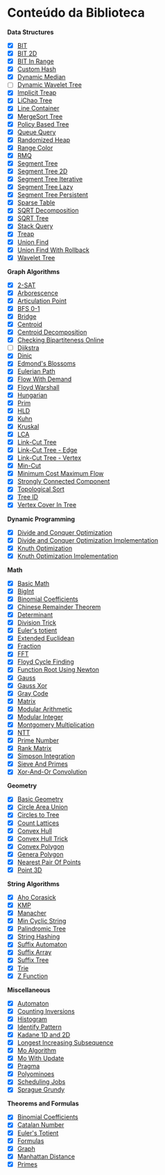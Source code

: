 # Conteúdo da Biblioteca

**Data Structures**
- [x] [BIT](code/data_structures/bit.h)
- [x] [BIT 2D](code/data_structures/bit2d.h)
- [x] [BIT In Range](code/data_structures/bit_range.h)
- [x] [Custom Hash](code/data_structures/custom_hash.h)
- [x] [Dynamic Median](code/data_structures/dynamic_median.h) 
- [ ] [Dynamic Wavelet Tree](code/data_structures/dynamic_wavelet_tree.h)
- [x] [Implicit Treap](code/data_structures/implicit_treap.h)
- [x] [LiChao Tree](code/data_structures/lichao_tree.h)
- [x] [Line Container](code/data_structures/line_container.h)
- [x] [MergeSort Tree](code/data_structures/merge_sort_tree.h)
- [x] [Policy Based Tree](code/data_structures/policy_based_tree.h)
- [x] [Queue Query](code/data_structures/queue_query.h)
- [x] [Randomized Heap](code/data_structures/randomized_heap.h)
- [x] [Range Color](code/data_structures/range_color.h)
- [x] [RMQ](code/data_structures/rmq.h)
- [x] [Segment Tree](code/data_structures/segment_tree.h)
- [x] [Segment Tree 2D](code/data_structures/segment_tree_2d.h)
- [x] [Segment Tree Iterative](code/data_structures/segment_tree_iterative.h)
- [x] [Segment Tree Lazy](code/data_structures/segment_tree_lazy.h)
- [x] [Segment Tree Persistent](code/data_structures/segment_tree_persistent.h)
- [x] [Sparse Table](code/data_structures/sparse_table.h)
- [x] [SQRT Decomposition](code/data_structures/sqrt_decomposition.h)
- [x] [SQRT Tree](code/data_structures/sqrt_tree.h)
- [x] [Stack Query](code/data_structures/stack_query.h)
- [x] [Treap](code/data_structures/treap.h)
- [x] [Union Find](code/data_structures/union_find.h)
- [x] [Union Find With Rollback](code/data_structures/union_find_with_rollback.h)
- [x] [Wavelet Tree](code/data_structures/wavelet_tree.h)

**Graph Algorithms**
- [x] [2-SAT](code/graph/2_sat.h)
- [x] [Arborescence](code/graph/arborescence.h)
- [x] [Articulation Point](code/graph/articulation_point.h)
- [x] [BFS 0-1](code/graph/bfs01.h)
- [x] [Bridge](code/graph/bridge.h)
- [x] [Centroid](code/graph/centroid.h)
- [x] [Centroid Decomposition](code/graph/centroid_decomposition.h)
- [x] [Checking Bipartiteness Online](code/graph/checking_bipartiteness_online.h)
- [ ] [Dijkstra](code/graph/dijkstra.h)
- [x] [Dinic](code/graph/dinic.h)
- [x] [Edmond's Blossoms](code/graph/edmond_blossoms.h)
- [x] [Eulerian Path](code/graph/eulerian_path.h)
- [x] [Flow With Demand](code/graph/flow_with_demand.h)
- [x] [Floyd Warshall](code/graph/floyd_warshall.h)
- [x] [Hungarian](code/graph/hungarian.h)
- [x] [Prim](code/graph/prim.h)
- [x] [HLD](code/graph/hld.h)
- [x] [Kuhn](code/graph/kuhn.h)
- [x] [Kruskal](code/graph/kruskal.h)
- [x] [LCA](code/graph/lca.h)
- [x] [Link-Cut Tree](code/graph/lct.h)
- [x] [Link-Cut Tree - Edge](code/graph/lct_edge.h)
- [x] [Link-Cut Tree - Vertex](code/graph/lct_vertex.h)
- [x] [Min-Cut](code/graph/mincut.h)
- [x] [Minimum Cost Maximum Flow](code/graph/minimum_cost_maximum_flow.h)
- [x] [Strongly Connected Component](code/graph/strongly_connected_component.h)
- [x] [Topological Sort](code/graph/topological_sort.h)
- [x] [Tree ID](code/graph/tree_id.h)
- [x] [Vertex Cover In Tree](code/graph/vertex_cover_in_tree.h)

**Dynamic Programming**
- [x] [Divide and Conquer Optimization](code/dynamic_programming/dc_optimization.tex)
- [x] [Divide and Conquer Optimization Implementation](code/dynamic_programming/dc_optimization.h)
- [x] [Knuth Optimization](code/dynamic_programming/knuth_optimization.tex)
- [x] [Knuth Optimization Implementation](code/dynamic_programming/knuth_optimization.h)

**Math**
- [x] [Basic Math](code/math/basic_math.h)
- [x] [BigInt](code/math/bigint.h)
- [x] [Binomial Coefficients](code/math/binomial_coefficients.h)
- [x] [Chinese Remainder Theorem](code/math/chinese_remainder_theorem.h)
- [x] [Determinant](code/math/determinant.h)
- [x] [Division Trick](code/math/division_trick.h)
- [x] [Euler's totient](code/math/eulers_totient.h)
- [x] [Extended Euclidean](code/math/extended_euclidean.h)
- [x] [Fraction](code/math/fraction.h)
- [x] [FFT](code/math/fft.h)
- [x] [Floyd Cycle Finding](code/math/floyd_cycle_finding.h)
- [x] [Function Root Using Newton](code/math/function_root_using_newton.h)
- [x] [Gauss](code/math/gauss.h)
- [x] [Gauss Xor](code/math/gauss_xor.h)
- [x] [Gray Code](code/math/gray_code.h)
- [x] [Matrix](code/math/matrix.h)
- [x] [Modular Arithmetic](code/math/modular.h)
- [x] [Modular Integer](code/math/modular_int.h)
- [x] [Montgomery Multiplication](code/math/montgomery.h)
- [x] [NTT](code/math/ntt.h)
- [x] [Prime Number](code/math/prime.h)
- [x] [Rank Matrix](code/math/rank_matrix.h)
- [x] [Simpson Integration](code/math/simpson_integration.h)
- [x] [Sieve And Primes](code/math/sieve_and_primes.h)
- [x] [Xor-And-Or Convolution](code/math/xor_and_or_convolution.h)

**Geometry**
- [x] [Basic Geometry](code/geometry/basic_geometry.h)
- [x] [Circle Area Union](code/geometry/circle_area_union.h)
- [x] [Circles to Tree](code/geometry/circles_to_tree.h)
- [x] [Count Lattices](code/geometry/count_lattices.h)
- [x] [Convex Hull](code/geometry/convex_hull.h)
- [x] [Convex Hull Trick](code/geometry/convex_hull_trick.h)
- [x] [Convex Polygon](code/geometry/convex_polygon.h)
- [x] [Genera Polygon](code/geometry/general_polygon.h)
- [x] [Nearest Pair Of Points](code/geometry/nearest_pair_of_points.h)
- [x] [Point 3D](code/geometry/point3d.h)

**String Algorithms**
- [x] [Aho Corasick](code/strings/aho_corasick.h)
- [x] [KMP](code/strings/kmp.h)
- [x] [Manacher](code/strings/manacher.h)
- [x] [Min Cyclic String](code/strings/min_cyclic_string.h)
- [x] [Palindromic Tree](code/strings/eertree.h)
- [x] [String Hashing](code/strings/hashing.h)
- [x] [Suffix Automaton](code/strings/suffix_automaton.h)
- [x] [Suffix Array](code/strings/suffix_array.h)
- [x] [Suffix Tree](code/strings/suffix_tree.h)
- [x] [Trie](code/strings/trie.h)
- [x] [Z Function](code/strings/z_function.h)

**Miscellaneous**
- [x] [Automaton](code/miscellaneous/automaton.h)
- [x] [Counting Inversions](code/miscellaneous/counting_inversions.h)
- [x] [Histogram](code/miscellaneous/histogram.h)
- [x] [Identify Pattern](code/miscellaneous/identify_pattern.h)
- [x] [Kadane 1D and 2D](code/miscellaneous/kadane.h)
- [x] [Longest Increasing Subsequence](code/miscellaneous/lis.h)
- [x] [Mo Algorithm](code/miscellaneous/mo_algorithm.h)
- [x] [Mo With Update](code/miscellaneous/mo_with_update.h)
- [x] [Pragma](code/miscellaneous/pragma.h)
- [x] [Polyominoes](code/miscellaneous/polyominoes.h)
- [x] [Scheduling Jobs](code/miscellaneous/scheduling_jobs.h)
- [x] [Sprague Grundy](code/miscellaneous/sprague_grundy.h)

**Theorems and Formulas**
- [x] [Binomial Coefficients](code/theorems_and_formulas/binomial_coefficients.tex)
- [x] [Catalan Number](code/theorems_and_formulas/catalan_number.tex)
- [x] [Euler's Totient](code/theorems_and_formulas/eulers_totient.tex)
- [x] [Formulas](code/theorems_and_formulas/formulas.tex)
- [x] [Graph](code/theorems_and_formulas/graph.tex)
- [x] [Manhattan Distance](code/theorems_and_formulas/manhattan_distance.tex)
- [x] [Primes](code/theorems_and_formulas/primes.tex)